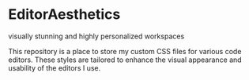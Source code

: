 # EditorAesthetics
visually stunning and highly personalized workspaces


This repository is a place to store my custom CSS files for various code editors. These styles are tailored to enhance the visual appearance and usability of the editors I use.
